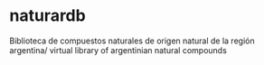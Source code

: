 # naturardb
Biblioteca de compuestos naturales de origen natural de la región argentina/ virtual library of argentinian natural compounds
